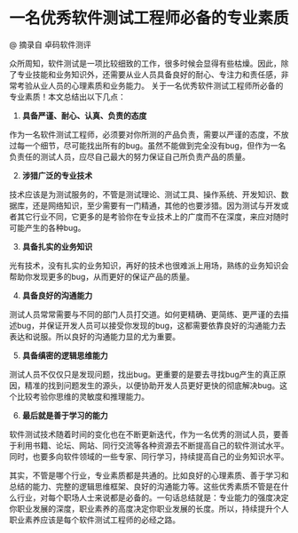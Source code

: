 # 一名优秀软件测试工程师必备的专业素质
@ 摘录自 卓码软件测评

众所周知，软件测试是一项比较细致的工作，很多时候会显得有些枯燥。因此，除了专业技能和业务知识外，还需要从业人员具备良好的耐心、专注力和责任感，非常考验从业人员的心理素质和业务能力。
关于一名优秀软件测试工程师所必备的专业素质！本文总结出以下几点：


1. **具备严谨、耐心、认真、负责的态度**

作为一名软件测试工程师，必须要对你所测的产品负责，需要以严谨的态度，不放过每一个细节，尽可能找出所有的bug。虽然不能做到完全没有bug，但作为一名负责任的测试人员，应尽自己最大的努力保证自己所负责产品的质量。

2. **涉猎广泛的专业技术**

技术应该是为测试服务的，不管是测试理论、测试工具、操作系统、开发知识、数据库，还是网络知识，至少需要有一门精通，其他的也要涉猎。因为测试与开发或者其它行业不同，它更多的是考验你在专业技术上的广度而不在深度，来应对随时可能产生的各种bug。

3. **具备扎实的业务知识**

光有技术，没有扎实的业务知识，再好的技术也很难派上用场，熟练的业务知识会帮助你发现更多的bug，从而更好的保证产品的质量。

4. **具备良好的沟通能力**

测试人员常常需要与不同的部门人员打交道。如何更精确、更简练、更严谨的去描述bug，并保证开发人员可以接受你发现的bug，这都需要依靠良好的沟通能力去表达和说服。所以良好的沟通能力显的尤为重要。

5. **具备缜密的逻辑思维能力**

测试人员不仅仅只是发现问题，找出bug。更重要的是要去寻找bug产生的真正原因，精准的找到问题发生的源头，以便协助开发人员更好更快的彻底解决bug。这个比较考验你思维的灵敏度和推理能力。

6. **最后就是善于学习的能力**

软件测试技术随着时间的变化也在不断更新迭代，作为一名优秀的测试人员，要善于利用书籍、论坛、网站、同行交流等各种资源去不断提高自己的软件测试水平。同时，也要多向软件领域的一些专家、同行学习，持续提高自己的业务知识水平。


其实，不管是哪个行业，专业素质都是共通的。比如良好的心理素质、善于学习和总结的能力、完整的逻辑思维框架、良好的沟通能力等。这些优秀素质不管是在什么行业，对每个职场人士来说都是必备的。一句话总结就是：专业能力的强度决定你职业发展的深度，职业素养的高度决定你职业发展的长度。所以，持续提升个人职业素养应该是每个软件测试工程师的必经之路。


